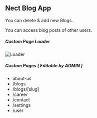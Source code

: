 <h2>Nect Blog App</h2>

<p>You can delete & add new Blogs.</p>
<p>You can access blog posts of other users.</p>

<h5>Custom Page Loader</h5>

![Loader](https://github.com/seyitbugraerden/Next-DaoApp/assets/154025499/815e46b7-b701-495d-bac9-9e15948faf84)



<h5>Custom Pages ( Editable by ADMIN )</h5>
<ul>
  <li>about-us</li>
  <li>/blogs</li>
  <li>/blogs/[slug] </li>
  <li>/career</li>
  <li>/contact</li>
  <li>/settings</li>
  <li>/user</li>
</ul>
